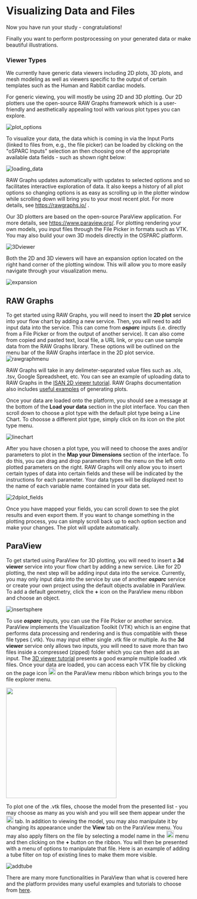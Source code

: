 # Visualizing Data and Files

Now you have run your study - congratulations!

Finally you want to perform postprocessing on your generated data or make beautiful illustrations.

### Viewer Types
We currently have generic data viewers including 2D plots, 3D plots, and mesh modeling as well as viewers specific to the output of certain templates such as the Human and Rabbit cardiac models.

For generic viewing, you will mostly be using 2D and 3D plotting. Our 2D plotters use the open-source RAW Graphs framework which is a user-friendly and aesthetically appealing tool with various plot types you can explore.

![plot_options](https://user-images.githubusercontent.com/32800795/61494243-f076c100-a9b5-11e9-859c-ff57d2eeb97f.JPG)

<!-- ':size=700%' -->

To visualize your data, the data which is coming in via the Input Ports (linked to files from, e.g., the file picker) can be loaded by clicking on the "oSPARC Inputs" selection an then choosing one of the appropriate available data fields - such as shown right below:

![loading_data](https://user-images.githubusercontent.com/32800795/61495334-0afe6980-a9b9-11e9-9f24-ebd7020ed956.gif)

RAW Graphs updates automatically with updates to selected options and so facilitates interactive exploration of data. It also keeps a history of all plot options so changing options is as easy as scrolling up in the plotter window while scrolling down will bring you to your most recent plot. For more details, see https://rawgraphs.io/ .

Our 3D plotters are based on the open-source ParaView application. For more details, see https://www.paraview.org/. For plotting rendering your own models, you input files through the File Picker in formats such as VTK. You may also build your own 3D models directly in the OSPARC platform.

![3Dviewer](https://user-images.githubusercontent.com/32800795/61494425-6a0eaf00-a9b6-11e9-91de-d6f111d2c088.JPG)

Both the 2D and 3D viewers will have an expansion option located on the right hand corner of the plotting window. This will allow you to more easily navigate through your visualization menu.

![expansion](https://user-images.githubusercontent.com/32800795/61494426-6a0eaf00-a9b6-11e9-9dd9-a25725802c12.jpg)

## RAW Graphs

To get started using RAW Graphs, you will need to insert the __2D plot__ service into your flow chart by adding a new service. Then, you will need to add input data into the service. This can come from ***osparc*** inputs (i.e. directly from a File Picker or from the output of another service). It can also come from copied and pasted text, local file, a URL link, or you can use sample data from the RAW Graphs library. These options will be outlined on the menu bar of the RAW Graphs interface in the 2D plot service.
![rawgraphmenu](https://user-images.githubusercontent.com/28002886/61881175-73d46d00-aef6-11e9-8927-20b8e0c47bb9.JPG)

RAW Graphs will take in any delimeter-separated value files such as .xls, .tsv, Google Spreadsheet, etc. You can see an example of uploading data to RAW Graphs in the [ISAN 2D viewer tutorial](/docs/isan_studies___tutorials/2d_plot.md). RAW Graphs documentation also includes [useful examples](https://rawgraphs.io/learning/) of generating plots.

Once your data are loaded onto the platform, you should see a message at the bottom of the __Load your data__ section in the plot interface. You can then scroll down to choose a plot type with the default plot type being a Line Chart. To choosse a different plot type, simply click on its icon on the plot type menu.

![linechart](https://user-images.githubusercontent.com/28002886/61883241-599c8e00-aefa-11e9-8c63-4c25881cadbf.jpg)

After you have chosen a plot type, you will need to choose the axes and/or parameters to plot in the __Map your Dimensions__ section of the interface. To do this, you can drag and drop parameters from the menu on the left onto plotted parameters on the right. RAW Graphs will only allow you to insert certain types of data into certain fields and these will be indicated by the instructions for each parameter. Your data types will be displayed next to the name of each variable name contained in your data set.

![2dplot_fields](https://user-images.githubusercontent.com/28002886/61882267-6d46f500-aef8-11e9-9a53-7885ffba6ece.JPG)

Once you have mapped your fields, you can scroll down to see the plot results and even export them. If you want to change something in the plotting process, you can simply scroll back up to each option section and make your changes. The plot will update automatically.

## ParaView
To get started using ParaView for 3D plotting, you will need to insert a __3d viewer__ service into your flow chart by adding a new service. Like for 2D plotting, the next step will be adding input data into the service. Currently, you may only input data into the service by use of another ***osparc*** service or create your own project using the default objects available in ParaView. To add a default geometry, click the __+__ icon on the ParaView menu ribbon and choose an object.

![insertsphere](https://user-images.githubusercontent.com/28002886/61885892-eb0dff00-aefe-11e9-919f-79cb8aa47b3f.gif)

To use ***osparc*** inputs, you can use the File Picker or another service. ParaView implements the Visualization Toolkit (VTK) which is an engine that performs data processing and rendering and is thus compatible with these file types (.vtk). You may input either single .vtk file or multiple. As the __3d viewer__ service only allows two inputs, you will need to save more than two files inside a compressed (zipped) folder which you can then add as an input. The [3D viewer tutorial](/docs/isan_studies___tutorials/anatomical_viewer.md) presents a good example multiple loaded .vtk files. Once your data are loaded, you can access each VTK file by clicking on the page icon <img src="https://user-images.githubusercontent.com/28002886/61887613-468dbc00-af02-11e9-9a0e-052130923d7e.JPG" width="20"> on the ParaView menu ribbon which brings you to the file explorer menu.

<img src="https://user-images.githubusercontent.com/28002886/61886421-fdd50380-aeff-11e9-87a3-839645405c9a.JPG" width="300">

To plot one of the .vtk files, choose the model from the presented list - you may choose as many as you wish and you will see them appear under the <img src="https://user-images.githubusercontent.com/28002886/61887935-e5b2b380-af02-11e9-9aa6-645b31c366ee.JPG" width="20"> tab. In addition to viewing the model, you may also manipulate it by changing its appearance under the __View__ tab on the ParaView menu. You may also apply filters on the file by selecting a model name in the <img src="https://user-images.githubusercontent.com/28002886/61887935-e5b2b380-af02-11e9-9aa6-645b31c366ee.JPG" width="20">  menu and then clicking on the __+__ button on the ribbon. You will then be presented with a menu of options to manipulate that file. Here is an example of adding a tube filter on top of existing lines to make them more visible.

![addtube](https://user-images.githubusercontent.com/28002886/61888639-31b22800-af04-11e9-8245-88d075170aa7.gif)

There are many more functionalities in ParaView than what is covered here and the platform provides many useful examples and tutorials to choose from [here](https://www.paraview.org/Wiki/The_ParaView_Tutorial).







